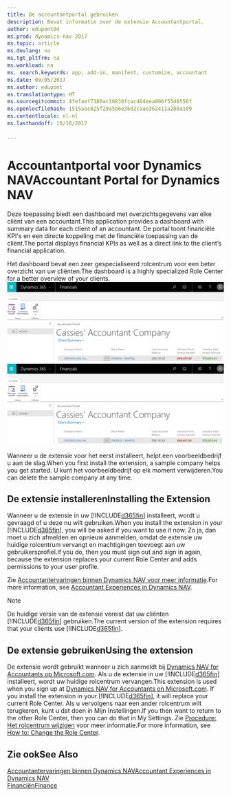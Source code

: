 ```yaml
---
title: De accountantportal gebruiken
description: Bevat informatie over de extensie Accountantportal.
author: edupont04
ms.prod: dynamics-nav-2017
ms.topic: article
ms.devlang: na
ms.tgt_pltfrm: na
ms.workload: na
ms. search.keywords: app, add-in, manifest, customize, accountant
ms.date: 09/05/2017
ms.author: edupont
ms.translationtype: HT
ms.sourcegitcommit: 4fefaef7380ac10836fcac404eea006f55d8556f
ms.openlocfilehash: 1515aac025f29a5b6e36d2caae362411a280a109
ms.contentlocale: nl-nl
ms.lasthandoff: 10/16/2017

---
```

# <a name="accountant-portal-for-dynamics-nav"></a><span data-ttu-id="4ae80-103">Accountantportal voor Dynamics NAV</span><span class="sxs-lookup"><span data-stu-id="4ae80-103">Accountant Portal for Dynamics NAV</span></span>
<span data-ttu-id="4ae80-104">Deze toepassing biedt een dashboard met overzichtsgegevens van elke cliënt van een accountant.</span><span class="sxs-lookup"><span data-stu-id="4ae80-104">This application provides a dashboard with summary data for each client of an accountant.</span></span> <span data-ttu-id="4ae80-105">De portal toont financiële KPI's en een directe koppeling met de financiële toepassing van de cliënt.</span><span class="sxs-lookup"><span data-stu-id="4ae80-105">The portal displays financial KPIs as well as a direct link to the client’s financial application.</span></span>  

<span data-ttu-id="4ae80-106">Het dashboard bevat een zeer gespecialiseerd rolcentrum voor een beter overzicht van uw cliënten.</span><span class="sxs-lookup"><span data-stu-id="4ae80-106">The dashboard is a highly specialized Role Center for a better overview of your clients.</span></span>  
<span data-ttu-id="4ae80-107">[![Accountantportal](./media/ui-extensions-accportal/accountant-portal.png)](https://go.microsoft.com/fwlink/?linkid=851257)</span><span class="sxs-lookup"><span data-stu-id="4ae80-107">[![Accountant Portal](./media/ui-extensions-accportal/accountant-portal.png)](https://go.microsoft.com/fwlink/?linkid=851257)</span></span>

<span data-ttu-id="4ae80-108">Wanneer u de extensie voor het eerst installeert, helpt een voorbeeldbedrijf u aan de slag.</span><span class="sxs-lookup"><span data-stu-id="4ae80-108">When you first install the extension, a sample company helps you get started.</span></span> <span data-ttu-id="4ae80-109">U kunt het voorbeeldbedrijf op elk moment verwijderen.</span><span class="sxs-lookup"><span data-stu-id="4ae80-109">You can delete the sample company at any time.</span></span>  

## <a name="installing-the-extension"></a><span data-ttu-id="4ae80-110">De extensie installeren</span><span class="sxs-lookup"><span data-stu-id="4ae80-110">Installing the Extension</span></span>
<span data-ttu-id="4ae80-111">Wanneer u de extensie in uw [!INCLUDE[d365fin](includes/d365fin_md.md)] installeert, wordt u gevraagd of u deze nu wilt gebruiken.</span><span class="sxs-lookup"><span data-stu-id="4ae80-111">When you install the extension in your [!INCLUDE[d365fin](includes/d365fin_md.md)], you will be asked if you want to use it now.</span></span> <span data-ttu-id="4ae80-112">Zo ja, dan moet u zich afmelden en opnieuw aanmelden, omdat de extensie uw huidige rolcentrum vervangt en machtigingen toevoegt aan uw gebruikersprofiel.</span><span class="sxs-lookup"><span data-stu-id="4ae80-112">If you do, then you must sign out and sign in again, because the extension replaces your current Role Center and adds permissions to your user profile.</span></span>  

<span data-ttu-id="4ae80-113">Zie [Accountantervaringen binnen Dynamics NAV voor meer informatie](finance-accounting.md).</span><span class="sxs-lookup"><span data-stu-id="4ae80-113">For more information, see [Accountant Experiences in Dynamics NAV](finance-accounting.md).</span></span>  

> [!NOTE]  
>  <span data-ttu-id="4ae80-114">De huidige versie van de extensie vereist dat uw cliënten [!INCLUDE[d365fin](includes/d365fin_md.md)] gebruiken.</span><span class="sxs-lookup"><span data-stu-id="4ae80-114">The current version of the extension requires that your clients use [!INCLUDE[d365fin](includes/d365fin_md.md)].</span></span>  

## <a name="using-the-extension"></a><span data-ttu-id="4ae80-115">De extensie gebruiken</span><span class="sxs-lookup"><span data-stu-id="4ae80-115">Using the extension</span></span>
<span data-ttu-id="4ae80-116">De extensie wordt gebruikt wanneer u zich aanmeldt bij [Dynamics NAV for Accountants op Microsoft.com](https://www.microsoft.com/en-us/dynamics365/financial-insights-for-accountants). Als u de extensie in uw [!INCLUDE[d365fin](includes/d365fin_md.md)] installeert, wordt uw huidige rolcentrum vervangen.</span><span class="sxs-lookup"><span data-stu-id="4ae80-116">This extension is used when you sign up at [Dynamics NAV for Accountants on Microsoft.com](https://www.microsoft.com/en-us/dynamics365/financial-insights-for-accountants). If you install the extension in your [!INCLUDE[d365fin](includes/d365fin_md.md)], it will replace your current Role Center.</span></span> <span data-ttu-id="4ae80-117">Als u vervolgens naar een ander rolcentrum wilt terugkeren, kunt u dat doen in Mijn Instellingen.</span><span class="sxs-lookup"><span data-stu-id="4ae80-117">If you then want to return to the other Role Center, then you can do that in My Settings.</span></span> <span data-ttu-id="4ae80-118">Zie [Procedure: Het rolcentrum wijzigen](change-role.md) voor meer informatie.</span><span class="sxs-lookup"><span data-stu-id="4ae80-118">For more information, see [How to: Change the Role Center](change-role.md).</span></span>  

## <a name="see-also"></a><span data-ttu-id="4ae80-119">Zie ook</span><span class="sxs-lookup"><span data-stu-id="4ae80-119">See Also</span></span>
[<span data-ttu-id="4ae80-120">Accountantervaringen binnen Dynamics NAV</span><span class="sxs-lookup"><span data-stu-id="4ae80-120">Accountant Experiences in Dynamics NAV</span></span>](finance-accounting.md)  
[<span data-ttu-id="4ae80-121">Financiën</span><span class="sxs-lookup"><span data-stu-id="4ae80-121">Finance</span></span>](finance.md)  

